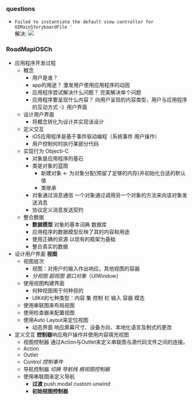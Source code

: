 ### questions

- `Failed to instantiate the default view controller for UIMainStoryboardFile '`  
解决: ![](img/1.png)

### RoadMapiOSCh

- 应用程序开发过程
  * 概念  
    + 用户是谁？ 
    + app的用途？ 激发用户使用应用程序的动因
    + 应用程序尝试解决什么问题？ 完美解决单个问题
    + 应用程序要呈现什么内容？ 向用户呈现的内容类型，用户与应用程序的互动方式 -》用户界面
  * 设计用户界面
    + 将概念转化为设计并实现该设计
  * 定义交互
    + iOS应用程序是基于事件驱动编程（系统事件 用户操作）
    + 用户控制何时执行某部分代码
  * 实现行为	Objecti-C
    + 对象是应用程序的基石
    + 类是对象的蓝图
      + 新建对象 <- 为对象分配(预留了足够的内存)并初始化合适的默认值 
      + 类继承
    + 对象通过消息通信	一个对象通过调用另一个对象的方法来向该对象发送消息
    + 协议定义消息发送契约
  * 整合数据
    + **数据模型**  对象的基本词典 数据库
    + 应用程序的数据模型反映了其的内容和用途
    + 使用正确的资源	以现有的框架为基础
    + 整合真实的数据
- 设计用户界面 **视图**
  * 视图层次	
    + 视图：对用户的输入作出响应，其他视图的容器
    + *分视图* *超视图*  *窗口对象*（UIWindow）
  * 使用视图构建界面
    + 何种视图用于何种目的
    + UIKit的七种类型：内容 集 控制 栏 输入 容器 模态
  * 使用串联图来布局视图
  * 使用检查器来配置视图
  * 使用Auto Layout来定位视图
  	+ 动态界面 响应屏幕尺寸、设备方向、本地化语言及制式的更改
- 定义交互 **控制器**响应用户操作并使用内容填充视图
  * 视图控制器 通过Action与Outlet来定义串联图与源代码文件之间的连接。
  * Action
  * Outlet
  * Control	*控制事件*
  * 导航控制器	*切换* *导航栈* *根视图控制器*
  * 使用串联图来定义导航
  	+ **过渡** push modal custom unwind
  	+ **初始视图控制器**
  
  
     
